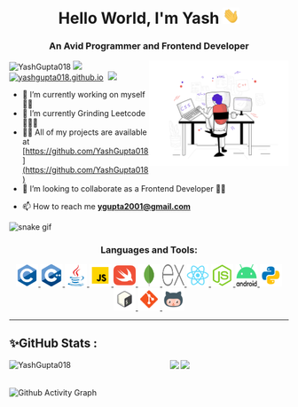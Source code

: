 <h1 align="center"> Hello World, I'm Yash <img src="https://raw.githubusercontent.com/ABSphreak/ABSphreak/master/gifs/Hi.gif" width="30px"> </h1>

<!--
**YashGupta018/YashGupta018** is a ✨ _special_ ✨ repository because its `README.md` (this file) appears on your GitHub profile.

Here are some ideas to get you started:
-->

<h3 align="center"> An Avid Programmer and Frontend Developer </h3>

<img width="50%" align="right" alt="Github Image" src="https://github.com/YashGupta018/GitHub/blob/main/code.svg" />

<p align="left"> 
<a><img src="https://komarev.com/ghpvc/?username=YashGupta018&label=Profile%20views&color=0e75b6&style=flat" alt="YashGupta018" /></a>
<a href="https://twitter.com/__Dark_Shadow_" ><img src="https://img.shields.io/twitter/follow/__Dark_Shadow_.svg?style=social" /> </a>
<a href="https://github.com/YashGupta018" target="_blank"><img src="https://img.shields.io/github/followers/YashGupta018?label=Github%20&style=social" alt="yashgupta018.github.io"/></a>&nbsp
   <a href="mailto:ygupta2001@gmail.com">
    <img src="https://img.shields.io/badge/-Gmail-c14438?style=for-the-badge&logo=Gmail&logoColor=white&link=mailto:ygupta2001@gmail.com" />
  </a>
</p>

- 🔭 I’m currently working on myself 🧘🏻
- 🌱 I’m currently Grinding Leetcode 👨🏻‍💻
- 👨‍💻 All of my projects are available at [https://github.com/YashGupta018](https://github.com/YashGupta018)
- 👯 I’m looking to collaborate as a Frontend Developer 🙇🏻
<!-- - 🤔 I’m looking for help with ...
- 💬 Ask me about ... -->
- 📫 How to reach me **ygupta2001@gmail.com**

![snake gif](https://github.com/YashGupta018/YashGupta018/blob/output/github-contribution-grid-snake.svg)

<h3 align="center">Languages and Tools:</h3>

<p align="center">
   <a href="https://devdocs.io/c/" target="_blank"> 
       <img src="https://raw.githubusercontent.com/devicons/devicon/2809b567852a4648062a2d3e7c1c531367458c0b/icons/c/c-original.svg" alt="C" width="40" height="40"/>
   </a>
   <a href="https://www.w3schools.com/cpp/" target="_blank">
      <img src="https://raw.githubusercontent.com/devicons/devicon/master/icons/cplusplus/cplusplus-original.svg" alt="C++" width="40" height="40"/>
   </a>
   <a href="https://www.java.com/en/" target="_blank"> 
      <img src="https://raw.githubusercontent.com/devicons/devicon/2809b567852a4648062a2d3e7c1c531367458c0b/icons/java/java-original.svg" alt="Java" width="40" height="40"/>
   </a>
   <a href="https://developer.mozilla.org/en-US/docs/Web/JavaScript" target="_blank">
      <img src="https://github.com/YashGupta018/GitHub/blob/main/javascript-animation.gif" alt="JavaScript" width="40" height="40"/>
   </a>
   <a href="https://developer.apple.com/swift/" target="_blank">
      <img src="https://github.com/YashGupta018/GitHub/blob/main/swift-icon.svg" alt="Swift" width="40" height="40"/>
   </a>
   <a href="https://www.mongodb.com/" target="_blank">
       <img src="https://github.com/YashGupta018/GitHub/blob/main/mongodb-icon.svg" alt="MongoDB" width="40" height="40"/>
    </a>
   <a href="https://expressjs.com/" target="_blank">
       <img src="https://github.com/YashGupta018/GitHub/blob/main/expressjs-both-icon.svg" alt="ExpressJS" width="40" height="40"/>
    </a>
   <a href="https://reactjs.org/" target="_blank">
       <img src="https://raw.githubusercontent.com/devicons/devicon/2809b567852a4648062a2d3e7c1c531367458c0b/icons/react/react-original.svg" alt="ReactJS" width="40" height="40"/>
    </a>
   <a href="https://nodejs.org/" target="_blank"> 
      <img src="https://raw.githubusercontent.com/devicons/devicon/2809b567852a4648062a2d3e7c1c531367458c0b/icons/nodejs/nodejs-original.svg" alt="NodeJS" width="40" height="40"/>
    </a>
   <a href="https://developer.android.com" target="_blank">
      <img src="https://github.com/YashGupta018/GitHub/blob/main/android-logomark.svg" alt="Android" width="40" height="40"/>
   </a>
   <a href="https://www.python.org" target="_blank">
      <img src="https://github.com/YashGupta018/GitHub/blob/main/python-animation.gif" alt="Python" width="40" height="40"/>
   </a>
   <a href="https://www.gnu.org/software/bash/" target="_blank">
      <img src="https://github.com/YashGupta018/GitHub/blob/main/icons8-bash.svg" alt="Bash" width="40" height="40"/>
   </a>
   <a href="https://github.com/" target="_blank">
      <img src="https://github.com/YashGupta018/GitHub/blob/main/icons8-git.svg" alt="Git" width="40" height="40"/>
   </a>
   <a href="https://github.com/" target="_blank">
      <img src="https://github.com/YashGupta018/GitHub/blob/main/icons8-github.svg" alt="GitHub" width="40" height="40"/>
   </a>
</p>

-------------------------------------------------------------------------------------------------------------------------------------------------------------------

## ✨GitHub Stats  : 

<p>
  <img align="left" src="https://github-readme-stats.vercel.app/api/top-langs?username=YashGupta018&theme=tokyonight&show_icons=true&count_private=true&hide_border=true" alt="YashGupta018" />
</p>
<div align="center">
  <img width="48%" src="https://github-readme-stats.vercel.app/api?username=YashGupta018&show_icons=true&theme=tokyonight&hide_border=true" />
  <img width="48%" src="https://github-readme-streak-stats.herokuapp.com/?user=YashGupta018&theme=tokyonight&hide_border=true" />
</div>

<br/>  

![Github Activity Graph](https://activity-graph.herokuapp.com/graph?username=YashGupta018&theme=nord) 
